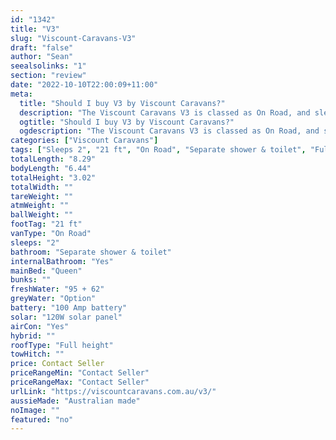 ```yaml
---
id: "1342"
title: "V3"
slug: "Viscount-Caravans-V3"
draft: "false"
author: "Sean"
seealsolinks: "1"
section: "review"
date: "2022-10-10T22:00:09+11:00"
meta:
  title: "Should I buy V3 by Viscount Caravans?"
  description: "The Viscount Caravans V3 is classed as On Road, and sleeps 2 people. It is Australian made and comes in at 21 ft. It generally has Separate shower & toilet."
  ogtitle: "Should I buy V3 by Viscount Caravans?"
  ogdescription: "The Viscount Caravans V3 is classed as On Road, and sleeps 2 people. It is Australian made and comes in at 21 ft. It generally has Separate shower & toilet."
categories: ["Viscount Caravans"]
tags: ["Sleeps 2", "21 ft", "On Road", "Separate shower & toilet", "Full height", "Price Unknown", "Australian made"]
totalLength: "8.29"
bodyLength: "6.44"
totalHeight: "3.02"
totalWidth: ""
tareWeight: ""
atmWeight: ""
ballWeight: ""
footTag: "21 ft"
vanType: "On Road"
sleeps: "2"
bathroom: "Separate shower & toilet"
internalBathroom: "Yes"
mainBed: "Queen"
bunks: ""
freshWater: "95 + 62"
greyWater: "Option"
battery: "100 Amp battery"
solar: "120W solar panel"
airCon: "Yes"
hybrid: ""
roofType: "Full height"
towHitch: ""
price: Contact Seller
priceRangeMin: "Contact Seller"
priceRangeMax: "Contact Seller"
urlLink: "https://viscountcaravans.com.au/v3/"
aussieMade: "Australian made"
noImage: ""
featured: "no"
---
```

